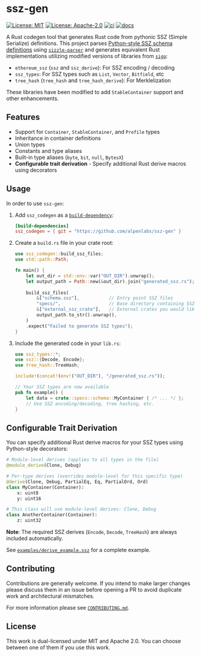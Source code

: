 # ssz-gen

[![License: MIT](https://img.shields.io/badge/License-MIT-blue.svg)](https://opensource.org/licenses/MIT)
[![License: Apache-2.0](https://img.shields.io/badge/License-Apache-blue.svg)](https://opensource.org/licenses/apache-2-0)
[![ci](https://github.com/alpenlabs/ssz-gen/actions/workflows/lint.yml/badge.svg?event=push)](https://github.com/alpenlabs/ssz-gen/actions)
[![docs](https://img.shields.io/badge/docs-docs.rs-orange)](https://docs.rs/ssz-gen)

A Rust codegen tool that generates Rust code from pythonic SSZ (Simple Serialize) definitions.
This project parses [Python-style SSZ schema definitions](https://ethereum.org/en/developers/docs/data-structures-and-encoding/ssz/)
using [`sizzle-parser`](https://codeberg.org/treyd/sizzle-parser/)
and generates equivalent Rust implementations utilizing modified versions of libraries from
[`sigp`](https://github.com/sigp):

- `ethereum_ssz` (`ssz` and `ssz_derive`): For SSZ encoding / decoding
- `ssz_types`: For SSZ types such as `List`, `Vector`, `Bitfield`, etc
- `tree_hash` (`tree_hash` and `tree_hash_derive`): For Merklelization

These libraries have been modified to add `StableContainer` support and other enhancements.

## Features

- Support for `Container`, `StableContainer`, and `Profile` types
- Inheritance in container definitions
- Union types
- Constants and type aliases
- Built-in type aliases (`byte`, `bit`, `null`, `BytesX`)
- **Configurable trait derivation** - Specify additional Rust derive macros using decorators

## Usage

In order to use `ssz-gen`:

1. Add `ssz_codegen` as a [`build-dependency`](https://doc.rust-lang.org/cargo/reference/specifying-dependencies.html#build-dependencies):

   ```toml
   [build-dependencies]
   ssz_codegen = { git = "https://github.com/alpenlabs/ssz-gen" }
   ```

1. Create a `build.rs` file in your crate root:

    ```rust
    use ssz_codegen::build_ssz_files;
    use std::path::Path;
    
    fn main() {
        let out_dir = std::env::var("OUT_DIR").unwrap();
        let output_path = Path::new(&out_dir).join("generated_ssz.rs");
        
        build_ssz_files(
            &["schema.ssz"],           // Entry point SSZ files
            "specs/",                  // Base directory containing SSZ files
            &["external_ssz_crate"],   // External crates you would like to import and use in your SSZ schemas
            output_path.to_str().unwrap(),
        )
        .expect("Failed to generate SSZ types");
    }
    ```

1. Include the generated code in your `lib.rs`:

    ```rust
    use ssz_types::*;
    use ssz::{Decode, Encode};
    use tree_hash::TreeHash;
    
    include!(concat!(env!("OUT_DIR"), "/generated_ssz.rs"));
    
    // Your SSZ types are now available
    pub fn example() {
        let data = crate::specs::schema::MyContainer { /* ... */ };
        // Use SSZ encoding/decoding, tree hashing, etc.
    }
    ```

## Configurable Trait Derivation

You can specify additional Rust derive macros for your SSZ types using Python-style decorators:

```python
# Module-level derives (applies to all types in the file)
@module_derive(Clone, Debug)

# Per-type derives (overrides module-level for this specific type)
@derive(Clone, Debug, PartialEq, Eq, PartialOrd, Ord)
class MyContainer(Container):
    x: uint8
    y: uint16

# This class will use module-level derives: Clone, Debug
class AnotherContainer(Container):
    z: uint32
```

**Note**: The required SSZ derives (`Encode`, `Decode`, `TreeHash`) are always included automatically.

See [`examples/derive_example.ssz`](examples/derive_example.ssz) for a complete example.

## Contributing

Contributions are generally welcome.
If you intend to make larger changes please discuss them in an issue
before opening a PR to avoid duplicate work and architectural mismatches.

For more information please see [`CONTRIBUTING.md`](/CONTRIBUTING.md).

## License

This work is dual-licensed under MIT and Apache 2.0.
You can choose between one of them if you use this work.
